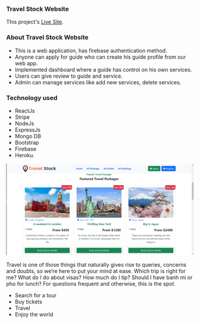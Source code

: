 ### Travel Stock Website

This project's [Live Site](https://tourism-website-2b701.web.app/).


### About Travel Stock Website
- This is a web application, has firebase authentication method.
- Anyone can apply for guide who can create his guide profile from our web app.
- Implemented dashboard where a guide has control on his own services.
- Users can give review to guide and service.
- Admin can manage services like add new services, delete services. 

### Technology used

- ReactJs
- Stripe
- NodeJs
- ExpressJs
- Mongo DB
- Bootstrap
- Firebase
- Heroku.

![name-of-you-image](https://raw.githubusercontent.com/sabuj-mojumdar/travel-stock/main/src/images/Screenshot_16.png)

Travel is one of those things that naturally gives rise to queries, concerns and doubts, so we’re here to put your mind at ease. Which trip is right for me? What do I do about visas? How much do I tip? Should I have banh mi or pho for lunch? For questions frequent and otherwise, this is the spot.

- Search for a tour
- Buy tickets
- Travel
- Enjoy the world
